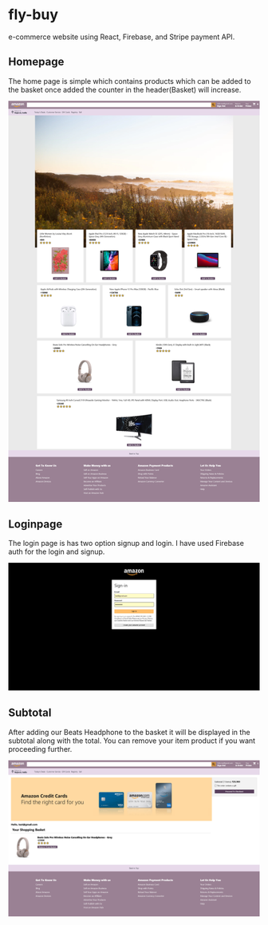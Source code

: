 # fly-buy
 e-commerce website using React, Firebase, and Stripe payment API. 

## Homepage
The home page is simple which contains products which can be added to the basket once added the counter in the header(Basket) will increase.

<span style="display:block;text-align:center">![](amazon-clone/images/home_page.png)</span>

## Loginpage
The login page is has two option signup and login. I have used Firebase auth for the login and signup.

<span style="display:block;text-align:center">![](amazon-clone/images/login.png)</span>

## Subtotal
After adding our Beats Headphone to the basket it will be displayed in the subtotal along with the total. You can remove your item product if you want proceeding further.

<span style="display:block;text-align:center">![](amazon-clone/images/subtotal.png)</span>
